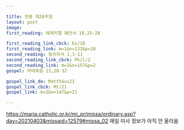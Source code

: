 ```yaml
---

title: 연중 제26주일
layout: post 
image: 
first_reading: 에제키엘 예언서 18,25-28

first_reading_link_cbck: Ez/18
first_reading_link: m=1&n=133&p=18
second_reading: 필리피서 2,1-11
second_reading_link_cbck: Phil/2
second_reading_link: m=2&n=157&p=2
gospel: 마태복음 21,28-32

gospel_link_de: Matthäus21
gospel_link_cbck: Mt/21
gospel_link: m=2&n=147&p=21

---
```


<https://maria.catholic.or.kr/mi_pr/missa/ordinary.asp?day=20210403&missaid=12579#missa_02>
매일 미사 정보가 아직 안 올라옴
